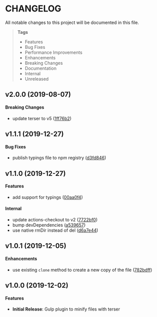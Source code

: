 # CHANGELOG

All notable changes to this project will be documented in this file.

> **Tags**
>
> - Features
> - Bug Fixes
> - Performance Improvements
> - Enhancements
> - Breaking Changes
> - Documentation
> - Internal
> - Unreleased

## v2.0.0 (2019-08-07)

#### Breaking Changes

- update terser to v5 ([1ff76b2](https://github.com/sibiraj-s/gulp-plugin-terser/commit/1ff76b2))

## v1.1.1 (2019-12-27)

#### Bug Fixes

- publish typings file to npm registry ([d3fd846](https://github.com/sibiraj-s/gulp-plugin-terser/commit/d3fd846))

## v1.1.0 (2019-12-27)

#### Features

- add support for typings ([00aa0f4](https://github.com/sibiraj-s/gulp-plugin-terser/commit/00aa0f4))

#### Internal

- update actions-checkout to v2 ([7722bf0](https://github.com/sibiraj-s/gulp-plugin-terser/commit/7722bf0))
- bump devDependencies ([a539657](https://github.com/sibiraj-s/gulp-plugin-terser/commit/a539657))
- use native rmDir instead of del ([d6a7e44](https://github.com/sibiraj-s/gulp-plugin-terser/commit/d6a7e44))

## v1.0.1 (2019-12-05)

#### Enhancements

- use existing `clone` method to create a new copy of the file ([782bdff](https://github.com/sibiraj-s/gulp-plugin-terser/commit/782bdff))

## v1.0.0 (2019-12-02)

#### Features

- **Initial Release**: Gulp plugin to minify files with terser
